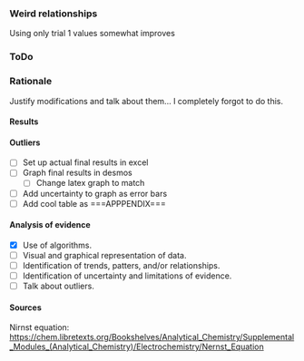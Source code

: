 ### Weird relationships
Using only trial 1 values somewhat improves


### ToDo

### Rationale
Justify modifications and talk about them... I completely forgot to do this. 
#### Results
#### Outliers
- [ ] Set up actual final results in excel
- [ ] Graph final results in desmos
	- [ ] Change latex graph to match
- [ ] Add uncertainty to graph as error bars
- [ ] Add cool table as ===APPPENDIX===
#### Analysis of evidence
- [x] Use of algorithms.
- [ ] Visual and graphical representation of data.
- [ ] Identification of trends, patters, and/or relationships.
- [ ] Identification of uncertainty and limitations of evidence.
- [ ] Talk about outliers.

#### Sources

Nirnst equation: https://chem.libretexts.org/Bookshelves/Analytical_Chemistry/Supplemental_Modules_(Analytical_Chemistry)/Electrochemistry/Nernst_Equation